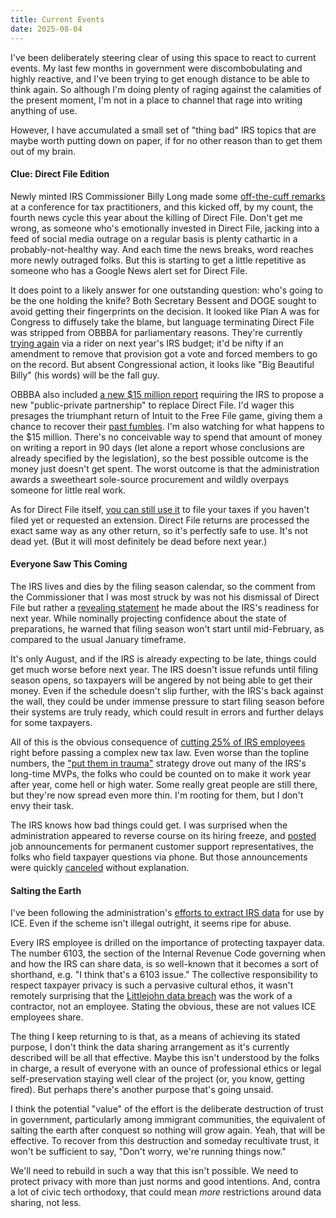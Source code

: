 ```yaml
---
title: Current Events
date: 2025-08-04
---
```


I've been deliberately steering clear of using this space to react to current events. My last few months in government were discombobulating and highly reactive, and I've been trying to get enough distance to be able to think again. So although I'm doing plenty of raging against the calamities of the present moment, I'm not in a place to channel that rage into writing anything of use.

However, I have accumulated a small set of "thing bad" IRS topics that are maybe worth putting down on paper, if for no other reason than to get them out of my brain.

#### Clue: Direct File Edition

Newly minted IRS Commissioner Billy Long made some [off-the-cuff remarks](https://www.cnbc.com/2025/07/30/irs-chief-says-agency-plans-to-end-free-direct-file-program.html) at a conference for tax practitioners, and this kicked off, by my count, the fourth news cycle this year about the killing of Direct File. Don't get me wrong, as someone who's emotionally invested in Direct File, jacking into a feed of social media outrage on a regular basis is plenty cathartic in a probably-not-healthy way. And each time the news breaks, word reaches more newly outraged folks. But this is starting to get a little repetitive as someone who has a Google News alert set for Direct File.

It does point to a likely answer for one outstanding question: who's going to be the one holding the knife? Both Secretary Bessent and DOGE sought to avoid getting their fingerprints on the decision. It looked like Plan A was for Congress to diffusely take the blame, but language terminating Direct File was stripped from OBBBA for parliamentary reasons. They're currently [trying again](https://appropriations.house.gov/sites/evo-subsites/republicans-appropriations.house.gov/files/evo-media-document/fy26-financial-services-and-general-government-subcommittee-mark.pdf) via a rider on next year's IRS budget; it'd be nifty if an amendment to remove that provision got a vote and forced members to go on the record. But absent Congressional action, it looks like "Big Beautiful Billy" (his words) will be the fall guy.

OBBBA also included [a new $15 million report](https://www.nextgov.com/digital-government/2025/07/trumps-big-beautiful-bill-directs-treasury-find-replacement-direct-file/406525/) requiring the IRS to propose a new "public-private partnership" to replace Direct File. I'd wager this presages the triumphant return of Intuit to the Free File game, giving them a chance to recover their [past fumbles](/2025/07/the-things-that-cannot-be-changed/). I'm also watching for what happens to the $15 million. There's no conceivable way to spend that amount of money on writing a report in 90 days (let alone a report whose conclusions are already specified by the legislation), so the best possible outcome is the money just doesn't get spent. The worst outcome is that the administration awards a sweetheart sole-source procurement and wildly overpays someone for little real work.

As for Direct File itself, [you can still use it](https://directfile.irs.gov) to file your taxes if you haven't filed yet or requested an extension. Direct File returns are processed the exact same way as any other return, so it's perfectly safe to use. It's not dead yet. (But it will most definitely be dead before next year.)

#### Everyone Saw This Coming

The IRS lives and dies by the filing season calendar, so the comment from the Commissioner that I was most struck by was not his dismissal of Direct File but rather a [revealing statement](https://www.journalofaccountancy.com/news/2025/jul/new-commissioner-confident-irs-can-implement-obbbas-tax-provisions/) he made about the IRS's readiness for next year. While nominally projecting confidence about the state of preparations, he warned that filing season won't start until mid-February, as compared to the usual January timeframe.

It's only August, and if the IRS is already expecting to be late, things could get much worse before next year. The IRS doesn't issue refunds until filing season opens, so taxpayers will be angered by not being able to get their money. Even if the schedule doesn't slip further, with the IRS's back against the wall, they could be under immense pressure to start filing season before their systems are truly ready, which could result in errors and further delays for some taxpayers.

All of this is the obvious consequence of [cutting 25% of IRS employees](https://www.tigta.gov/sites/default/files/reports/2025-07/2025ier027fr.pdf) right before passing a complex new tax law. Even worse than the topline numbers, the ["put them in trauma"](https://www.theguardian.com/us-news/2025/feb/10/who-is-russell-vought-trump-office-of-management-and-budget) strategy drove out many of the IRS's long-time MVPs, the folks who could be counted on to make it work year after year, come hell or high water. Some really great people are still there, but they're now spread even more thin. I'm rooting for them, but I don't envy their task.

The IRS knows how bad things could get. I was surprised when the administration appeared to reverse course on its hiring freeze, and [posted](https://www.usajobs.gov/job/841958100) job announcements for permanent customer support representatives, the folks who field taxpayer questions via phone. But those announcements were quickly [canceled](https://news.bloombergtax.com/daily-tax-report/thousands-of-irs-customer-service-job-postings-removed-from-site) without explanation.

#### Salting the Earth

I've been following the administration's [efforts to extract IRS data](https://www.propublica.org/article/trump-irs-share-tax-records-ice-dhs-deportations) for use by ICE. Even if the scheme isn't illegal outright, it seems ripe for abuse.

Every IRS employee is drilled on the importance of protecting taxpayer data. The number 6103, the section of the Internal Revenue Code governing when and how the IRS can share data, is so well-known that it becomes a sort of shorthand, e.g. "I think that's a 6103 issue." The collective responsibility to respect taxpayer privacy is such a pervasive cultural ethos, it wasn't remotely surprising that the [Littlejohn data breach](https://www.npr.org/2024/01/30/1227826718/ex-irs-contractor-sentenced-to-5-years-in-prison-for-leaking-trumps-tax-records) was the work of a contractor, not an employee. Stating the obvious, these are not values ICE employees share.

The thing I keep returning to is that, as a means of achieving its stated purpose, I don't think the data sharing arrangement as it's currently described will be all that effective. Maybe this isn't understood by the folks in charge, a result of everyone with an ounce of professional ethics or legal self-preservation staying well clear of the project (or, you know, getting fired). But perhaps there's another purpose that's going unsaid.

I think the potential "value" of the effort is the deliberate destruction of trust in government, particularly among immigrant communities, the equivalent of salting the earth after conquest so nothing will grow again. Yeah, that will be effective. To recover from this destruction and someday recultivate trust, it won't be sufficient to say, "Don't worry, we're running things now."

We'll need to rebuild in such a way that this isn't possible. We need to protect privacy with more than just norms and good intentions. And, contra a lot of civic tech orthodoxy, that could mean _more_ restrictions around data sharing, not less.
